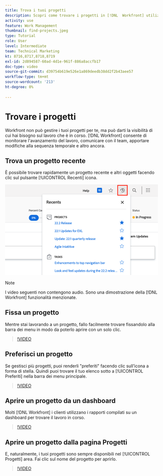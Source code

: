 ```yaml
---
title: Trova i tuoi progetti
description: Scopri come trovare i progetti in [!DNL  Workfront] utilizzo di pin, preferiti, dashboard e [!UICONTROL Progetti] pagina.
activity: use
feature: Work Management
thumbnail: find-projects.jpeg
type: Tutorial
role: User
level: Intermediate
team: Technical Marketing
kt: 8716,8717,8718,8719
exl-id: 2d894587-60ad-4d1e-961f-886a8accfb17
doc-type: video
source-git-commit: d39754b619e526e1a869deedb38dd2f2b43aee57
workflow-type: tm+mt
source-wordcount: '213'
ht-degree: 0%

---
```


# Trovare i progetti

Workfront non può gestire i tuoi progetti per te, ma può darti la visibilità di cui hai bisogno sul lavoro che è in corso. [!DNL Workfront] consente di monitorare l&#39;avanzamento del lavoro, comunicare con il team, apportare modifiche alla sequenza temporale e altro ancora.

<!---
In this section, you will learn how to:

Find your projects in [!DNL Workfront]
Make your project visible to stakeholders
Find project communications
Use [!DNL Workfront] features when reviewing the task list to monitor project progress
--->

## Trova un progetto recente

È possibile trovare rapidamente un progetto recente e altri oggetti facendo clic sul pulsante [!UICONTROL Recenti] icona.

![[!UICONTROL Stato] campo espanso nell’intestazione del progetto](assets/recents.png)

>[!NOTE]
>
>I video seguenti non contengono audio. Sono una dimostrazione della [!DNL Workfront] funzionalità menzionate.

## Fissa un progetto

Mentre stai lavorando a un progetto, fallo facilmente trovare fissandolo alla barra dei menu in modo da poterlo aprire con un solo clic.

>[!VIDEO](https://video.tv.adobe.com/v/335038/?quality=12)

## Preferisci un progetto

Se gestisci più progetti, puoi renderli &quot;preferiti&quot; facendo clic sull’icona a forma di stella. Quindi puoi trovare il tuo elenco sotto a [!UICONTROL Preferiti] nella barra dei menu principale.

>[!VIDEO](https://video.tv.adobe.com/v/335039/?quality=12)


## Aprire un progetto da un dashboard

Molti [!DNL Workfront] i clienti utilizzano i rapporti compilati su un dashboard per trovare il lavoro in corso.

>[!VIDEO](https://video.tv.adobe.com/v/335041/?quality=12)


## Aprire un progetto dalla pagina Progetti

E, naturalmente, i tuoi progetti sono sempre disponibili nel [!UICONTROL Progetti] area. Fai clic sul nome del progetto per aprirlo.

>[!VIDEO](https://video.tv.adobe.com/v/335040/?quality=12)

